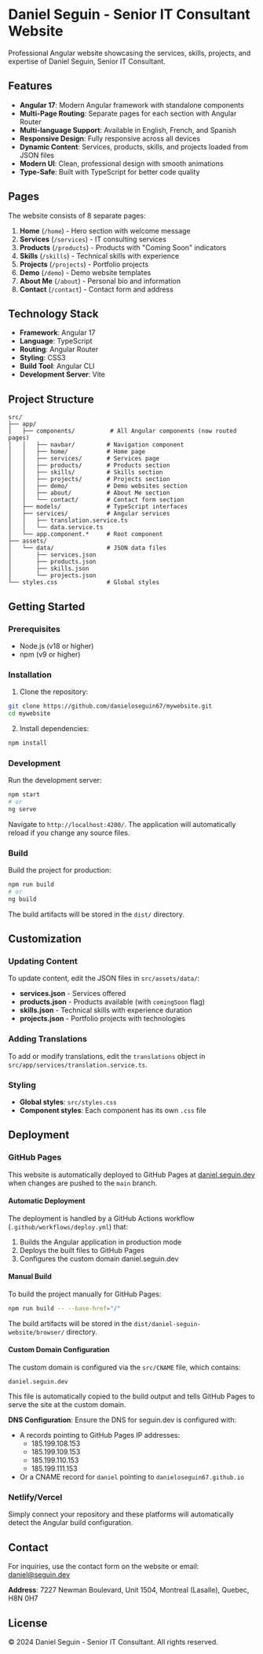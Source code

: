# Daniel Seguin - Senior IT Consultant Website

Professional Angular website showcasing the services, skills, projects, and expertise of Daniel Seguin, Senior IT Consultant.

## Features

- **Angular 17**: Modern Angular framework with standalone components
- **Multi-Page Routing**: Separate pages for each section with Angular Router
- **Multi-language Support**: Available in English, French, and Spanish
- **Responsive Design**: Fully responsive across all devices
- **Dynamic Content**: Services, products, skills, and projects loaded from JSON files
- **Modern UI**: Clean, professional design with smooth animations
- **Type-Safe**: Built with TypeScript for better code quality

## Pages

The website consists of 8 separate pages:
1. **Home** (`/home`) - Hero section with welcome message
2. **Services** (`/services`) - IT consulting services
3. **Products** (`/products`) - Products with "Coming Soon" indicators
4. **Skills** (`/skills`) - Technical skills with experience
5. **Projects** (`/projects`) - Portfolio projects
6. **Demo** (`/demo`) - Demo website templates
7. **About Me** (`/about`) - Personal bio and information
8. **Contact** (`/contact`) - Contact form and address

## Technology Stack

- **Framework**: Angular 17
- **Language**: TypeScript
- **Routing**: Angular Router
- **Styling**: CSS3
- **Build Tool**: Angular CLI
- **Development Server**: Vite

## Project Structure

```
src/
├── app/
│   ├── components/          # All Angular components (now routed pages)
│   │   ├── navbar/         # Navigation component
│   │   ├── home/           # Home page
│   │   ├── services/       # Services page
│   │   ├── products/       # Products section
│   │   ├── skills/         # Skills section
│   │   ├── projects/       # Projects section
│   │   ├── demo/           # Demo websites section
│   │   ├── about/          # About Me section
│   │   └── contact/        # Contact form section
│   ├── models/             # TypeScript interfaces
│   ├── services/           # Angular services
│   │   ├── translation.service.ts
│   │   └── data.service.ts
│   └── app.component.*     # Root component
├── assets/
│   └── data/               # JSON data files
│       ├── services.json
│       ├── products.json
│       ├── skills.json
│       └── projects.json
└── styles.css              # Global styles
```

## Getting Started

### Prerequisites

- Node.js (v18 or higher)
- npm (v9 or higher)

### Installation

1. Clone the repository:
```bash
git clone https://github.com/danieloseguin67/mywebsite.git
cd mywebsite
```

2. Install dependencies:
```bash
npm install
```

### Development

Run the development server:
```bash
npm start
# or
ng serve
```

Navigate to `http://localhost:4200/`. The application will automatically reload if you change any source files.

### Build

Build the project for production:
```bash
npm run build
# or
ng build
```

The build artifacts will be stored in the `dist/` directory.

## Customization

### Updating Content

To update content, edit the JSON files in `src/assets/data/`:

- **services.json** - Services offered
- **products.json** - Products available (with `comingSoon` flag)
- **skills.json** - Technical skills with experience duration
- **projects.json** - Portfolio projects with technologies

### Adding Translations

To add or modify translations, edit the `translations` object in `src/app/services/translation.service.ts`.

### Styling

- **Global styles**: `src/styles.css`
- **Component styles**: Each component has its own `.css` file

## Deployment

### GitHub Pages

This website is automatically deployed to GitHub Pages at [daniel.seguin.dev](https://daniel.seguin.dev) when changes are pushed to the `main` branch.

#### Automatic Deployment

The deployment is handled by a GitHub Actions workflow (`.github/workflows/deploy.yml`) that:
1. Builds the Angular application in production mode
2. Deploys the built files to GitHub Pages
3. Configures the custom domain daniel.seguin.dev

#### Manual Build

To build the project manually for GitHub Pages:

```bash
npm run build -- --base-href="/"
```

The build artifacts will be stored in the `dist/daniel-seguin-website/browser/` directory.

#### Custom Domain Configuration

The custom domain is configured via the `src/CNAME` file, which contains:
```
daniel.seguin.dev
```

This file is automatically copied to the build output and tells GitHub Pages to serve the site at the custom domain.

**DNS Configuration**: Ensure the DNS for seguin.dev is configured with:
- A records pointing to GitHub Pages IP addresses:
  - 185.199.108.153
  - 185.199.109.153
  - 185.199.110.153
  - 185.199.111.153
- Or a CNAME record for `daniel` pointing to `danieloseguin67.github.io`

### Netlify/Vercel

Simply connect your repository and these platforms will automatically detect the Angular build configuration.

## Contact

For inquiries, use the contact form on the website or email: daniel@seguin.dev

**Address**: 7227 Newman Boulevard, Unit 1504, Montreal (Lasalle), Quebec, H8N 0H7

## License

© 2024 Daniel Seguin - Senior IT Consultant. All rights reserved.
